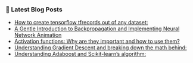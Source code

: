 ### 📕 Latest Blog Posts
<!-- BLOG-POST-LIST:START -->
- [How to create tensorflow tfrecords out of any dataset:](https://medium.com/nerd-for-tech/how-to-create-tensorflow-tfrecords-out-of-any-dataset-c64c3f98f4f8?source=rss-87a05de32117------2)
- [A Gentle Introduction to Backpropagation and Implementing Neural Network Animation](https://medium.com/swlh/a-gentle-introduction-to-backpropagation-and-implementing-neural-network-animation-f6b6da9d46d5?source=rss-87a05de32117------2)
- [Activation functions: Why are they important and how to use them?](https://medium.com/nerd-for-tech/activation-functions-why-are-they-important-and-how-to-use-them-b395bdc94a40?source=rss-87a05de32117------2)
- [Understanding Gradient Descent and breaking down the math behind:](https://medium.com/analytics-vidhya/understanding-gradient-descent-and-breaking-down-the-math-behind-7b26c8e50534?source=rss-87a05de32117------2)
- [Understanding Adaboost and Scikit-learn’s  algorithm:](https://medium.com/datadriveninvestor/understanding-adaboost-and-scikit-learns-algorithm-c8d8af5ace10?source=rss-87a05de32117------2)
<!-- BLOG-POST-LIST:END -->

